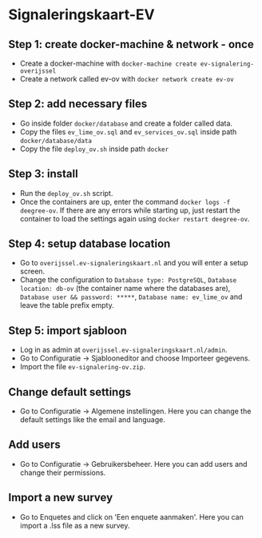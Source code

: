 # Signaleringskaart-EV

## Step 1: create docker-machine & network - once

- Create a docker-machine with ``docker-machine create ev-signalering-overijssel`` 
- Create a network called ev-ov with ``docker network create ev-ov`` 

## Step 2: add necessary files

- Go inside folder ``docker/database`` and create a folder called data. 
- Copy the files ``ev_lime_ov.sql`` and ``ev_services_ov.sql`` inside path ``docker/database/data`` 
- Copy the file ``deploy_ov.sh`` inside path ``docker`` 

## Step 3: install

- Run the ``deploy_ov.sh`` script. 
- Once the containers are up, enter the command ``docker logs -f deegree-ov``. If there are any errors while starting up, just restart the container to load the settings again using ``docker restart deegree-ov``.

## Step 4: setup database location

- Go to ``overijssel.ev-signaleringskaart.nl`` and you will enter a setup screen. 
- Change the configuration to ``Database type: PostgreSQL``, ``Database location: db-ov`` (the container name where the databases are), ``Database user && password: *****``, ``Database name: ev_lime_ov`` and leave the table prefix empty. 

## Step 5: import sjabloon

- Log in as admin at ``overijssel.ev-signaleringskaart.nl/admin``. 
- Go to Configuratie -> Sjablooneditor and choose Importeer gegevens. 
- Import the file ``ev-signalering-ov.zip``. 


## Change default settings

- Go to Configuratie -> Algemene instellingen. Here you can change the default settings like the email and language. 

## Add users

- Go to Configuratie -> Gebruikersbeheer. Here you can add users and change their permissions. 

## Import a new survey

- Go to Enquetes and click on 'Een enquete aanmaken'. Here you can import a .lss file as a new survey.
